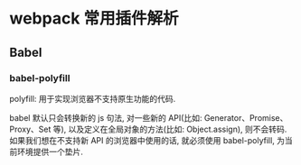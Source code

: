 # webpack 常用插件解析

## Babel

### babel-polyfill

polyfill: 用于实现浏览器不支持原生功能的代码.

babel 默认只会转换新的 js 句法, 对一些新的 API(比如: Generator、Promise、Proxy、Set 等), 以及定义在全局对象的方法(比如: Object.assign), 则不会转码. 如果我们想在不支持新 API 的浏览器中使用的话, 就必须使用 babel-polyfill, 为当前环境提供一个垫片.
